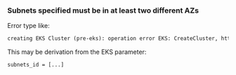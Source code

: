 
### Subnets specified must be in at least two different AZs

Error type like: 

```txt
creating EKS Cluster (pre-eks): operation error EKS: CreateCluster, https response error StatusCode: 400, RequestID: b2930182-13a3-4276-bdca-8fbc987f117f, InvalidParameterException: Subnets specified must be in at least two different AZs
```

This may be derivation from the EKS parameter: 

```
subnets_id = [...]
```

